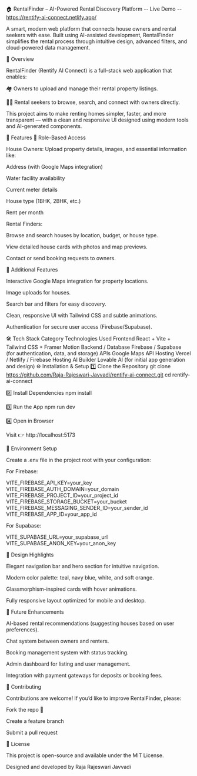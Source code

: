 🏠 RentalFinder – AI-Powered Rental Discovery Platform  -- Live Demo -- https://rentify-ai-connect.netlify.app/

A smart, modern web platform that connects house owners and rental seekers with ease. Built using AI-assisted development, RentalFinder simplifies the rental process through intuitive design, advanced filters, and cloud-powered data management.

🌟 Overview

RentalFinder (Rentify AI Connect) is a full-stack web application that enables:

🏘️ Owners to upload and manage their rental property listings.

👩‍💼 Rental seekers to browse, search, and connect with owners directly.

This project aims to make renting homes simpler, faster, and more transparent — with a clean and responsive UI designed using modern tools and AI-generated components.

🚀 Features
👤 Role-Based Access

House Owners:
Upload property details, images, and essential information like:

Address (with Google Maps integration)

Water facility availability

Current meter details

House type (1BHK, 2BHK, etc.)

Rent per month

Rental Finders:

Browse and search houses by location, budget, or house type.

View detailed house cards with photos and map previews.

Contact or send booking requests to owners.

🧩 Additional Features

Interactive Google Maps integration for property locations.

Image uploads for houses.

Search bar and filters for easy discovery.

Clean, responsive UI with Tailwind CSS and subtle animations.

Authentication for secure user access (Firebase/Supabase).

🛠️ Tech Stack
Category	Technologies Used
Frontend	React + Vite + Tailwind CSS + Framer Motion
Backend / Database	Firebase / Supabase (for authentication, data, and storage)
APIs	Google Maps API
Hosting	Vercel / Netlify / Firebase Hosting
AI Builder	Lovable AI (for initial app generation and design)
⚙️ Installation & Setup
1️⃣ Clone the Repository
git clone https://github.com/Raja-Rajeswari-Javvadi/rentify-ai-connect.git
cd rentify-ai-connect

2️⃣ Install Dependencies
npm install

3️⃣ Run the App
npm run dev

4️⃣ Open in Browser

Visit 👉 http://localhost:5173

🔐 Environment Setup

Create a .env file in the project root with your configuration:

For Firebase:

VITE_FIREBASE_API_KEY=your_key
VITE_FIREBASE_AUTH_DOMAIN=your_domain
VITE_FIREBASE_PROJECT_ID=your_project_id
VITE_FIREBASE_STORAGE_BUCKET=your_bucket
VITE_FIREBASE_MESSAGING_SENDER_ID=your_sender_id
VITE_FIREBASE_APP_ID=your_app_id


For Supabase:

VITE_SUPABASE_URL=your_supabase_url
VITE_SUPABASE_ANON_KEY=your_anon_key

🎨 Design Highlights

Elegant navigation bar and hero section for intuitive navigation.

Modern color palette: teal, navy blue, white, and soft orange.

Glassmorphism-inspired cards with hover animations.

Fully responsive layout optimized for mobile and desktop.

🧠 Future Enhancements

AI-based rental recommendations (suggesting houses based on user preferences).

Chat system between owners and renters.

Booking management system with status tracking.

Admin dashboard for listing and user management.

Integration with payment gateways for deposits or booking fees.

🤝 Contributing

Contributions are welcome!
If you’d like to improve RentalFinder, please:

Fork the repo 🍴

Create a feature branch

Submit a pull request

📜 License

This project is open-source and available under the MIT License.

Designed and developed by Raja Rajeswari Javvadi
